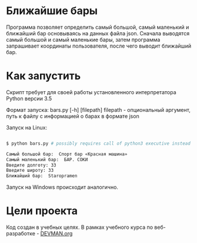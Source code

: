 # Ближайшие бары

Программа позволяет определить самый большой, самый маленький и ближайший бар основываясь на данных файла json. 
Сначала выводятся самый большой и самый маленькие бары, затем программа запрашивает координаты пользователя, после чего выводит ближайший бар.

# Как запустить

Скрипт требует для своей работы установленного интерпретатора Python версии 3.5

Формат запуска: bars.py [-h] [filepath]
	filepath - опциональный аргумент, путь к файлу с информацией о барах в формате json

Запуск на Linux:

```bash

$ python bars.py # possibly requires call of python3 executive instead of just python

Самый большой бар:  Спорт бар «Красная машина»
Самый маленький бар:  БАР. СОКИ
Введите долготу: 33
Введите широту: 33
Ближайший бар:  Staropramen

```

Запуск на Windows происходит аналогично.

# Цели проекта

Код создан в учебных целях. В рамках учебного курса по веб-разработке - [DEVMAN.org](https://devman.org)
